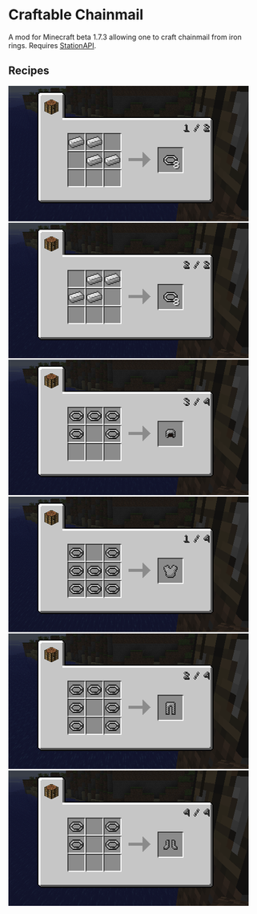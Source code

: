 # Craftable Chainmail

A mod for Minecraft beta 1.7.3 allowing one to craft chainmail from
iron rings. Requires [StationAPI](https://github.com/ModificationStation/StationAPI).

## Recipes
![](https://github.com/Zekromaster/CraftableChainmail/blob/trunk/docs/img/iron_ring_recipe_1.png?raw=true)
![](https://github.com/Zekromaster/CraftableChainmail/blob/trunk/docs/img/iron_ring_recipe_2.png?raw=true)
![](https://github.com/Zekromaster/CraftableChainmail/blob/trunk/docs/img/chainmail_helmet_recipe.png?raw=true)
![](https://github.com/Zekromaster/CraftableChainmail/blob/trunk/docs/img/chainmail_chest_recipe.png?raw=true)
![](https://github.com/Zekromaster/CraftableChainmail/blob/trunk/docs/img/chainmail_leggings_recipe.png?raw=true)
![](https://github.com/Zekromaster/CraftableChainmail/blob/trunk/docs/img/chainmail_boots_recipe.png?raw=true)